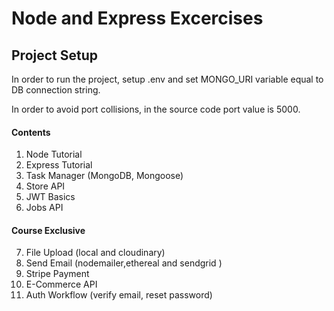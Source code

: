 # Node and Express Excercises

## Project Setup

In order to run the project, setup .env and set MONGO_URI variable equal to DB connection string.

In order to avoid port collisions, in the source code port value is 5000.

#### Contents

1. Node Tutorial
2. Express Tutorial
3. Task Manager (MongoDB, Mongoose)
4. Store API
5. JWT Basics
6. Jobs API

#### Course Exclusive

7. File Upload (local and cloudinary)
8. Send Email (nodemailer,ethereal and sendgrid )
9. Stripe Payment
10. E-Commerce API
11. Auth Workflow (verify email, reset password)

